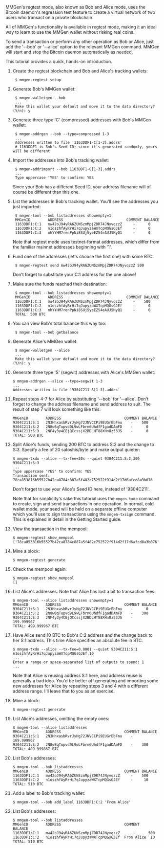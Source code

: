 MMGen's regtest mode, also known as Bob and Alice mode, uses the Bitcoin
daemon's regression test feature to create a virtual network of two users who
transact on a private blockchain.

All of MMGen's functionality is available in regtest mode, making it an ideal
way to learn to use the MMGen wallet without risking real coins.

To send a transaction or perform any other operation as Bob or Alice, just add
the '--bob' or '--alice' option to the relevant MMGen command.  MMGen will start
and stop the Bitcoin daemon automatically as needed.

This tutorial provides a quick, hands-on introduction.

1. Create the regtest blockchain and Bob and Alice's tracking wallets:

		$ mmgen-regtest setup

2. Generate Bob's MMGen wallet:

		$ mmgen-walletgen --bob
		...
		Make this wallet your default and move it to the data directory? (Y/n): y

3. Generate three type 'C' (compressed) addresses with Bob's MMGen wallet:

		$ mmgen-addrgen --bob --type=compressed 1-3
		...
		Addresses written to file '1163DDF1-C[1-3].addrs'
		# 1163DDF1 is Bob's Seed ID; since it's generated randomly, yours will be different

4. Import the addresses into Bob's tracking wallet:

		$ mmgen-addrimport --bob 1163DDF1-C[1-3].addrs
		...
		Type uppercase 'YES' to confirm: YES

	Since your Bob has a different Seed ID, your address filename will of course
	be different than this one.

5. List the addresses in Bob's tracking wallet.  You'll see the addresses you
just imported:

		$ mmgen-tool --bob listaddresses showempty=1
		MMGenID        ADDRESS                             COMMENT BALANCE
		1163DDF1:C:1   mw42oJ94yRA6ZUNSzmMpjZDR74JNyvqzzZ     -      0
		1163DDF1:C:2   n1oszhfAyRrHi7qJupyzaWXTcpMQGsGJEf     -      0
		1163DDF1:C:3   mhYYHM7renPpNi8SUj5yeEZ54eAUJ5HyQ1     -      0

	Note that regtest mode uses testnet-format addresses, which differ from the
	familiar mainnet addresses beginning with '1'.

6. Fund one of the addresses (let's choose the first one) with some BTC:

		$ mmgen-regtest send mw42oJ94yRA6ZUNSzmMpjZDR74JNyvqzzZ 500

	Don't forget to substitute your C:1 address for the one above!

7. Make sure the funds reached their destination:

		$ mmgen-tool --bob listaddresses showempty=1
		MMGenID        ADDRESS                             COMMENT BALANCE
		1163DDF1:C:1   mw42oJ94yRA6ZUNSzmMpjZDR74JNyvqzzZ     -    500
		1163DDF1:C:2   n1oszhfAyRrHi7qJupyzaWXTcpMQGsGJEf     -      0
		1163DDF1:C:3   mhYYHM7renPpNi8SUj5yeEZ54eAUJ5HyQ1     -      0
		TOTAL: 500 BTC

8. You can view Bob's total balance this way too:

		$ mmgen-tool --bob getbalance

9. Generate Alice's MMGen wallet:

		$ mmgen-walletgen --alice
		...
		Make this wallet your default and move it to the data directory? (Y/n): y

10. Generate three type 'S' (segwit) addresses with Alice's MMGen wallet:

		$ mmgen-addrgen --alice --type=segwit 1-3
		...
		Addresses written to file '9304C211-S[1-3].addrs'

11. Repeat steps 4-7 for Alice by substituting '--bob' for '--alice'.  Don't
forget to change the address filename and send address to suit.  The result of
step 7 will look something like this:

		MMGenID        ADDRESS                             COMMENT BALANCE
		9304C211:S:1   2N3HhxasbRvrJyHg72JNVCCPi9EUGrEbFnu    -    500
		9304C211:S:2   2N8w8qTupvd9L9wLFbrn6UhdfF1gadDAmFD    -      0
		9304C211:S:3   2NF4y3y4CEjQCcssjX2BDLHT88XHn8z53JS    -      0
		TOTAL: 500 BTC

12. Split Alice's funds, sending 200 BTC to address S:2 and the change to S:3.
Specify a fee of 20 satoshis/byte and make output quieter:

		$ mmgen-txdo --alice --tx-fee=20s --quiet 9304C211:S:2,300 9304C211:S:3
		...
		Type uppercase 'YES' to confirm: YES
		Transaction sent: 78ca853816b55527b42ca8784c887a5f482c752522f914d2f17d6afcd8a3b076

	Don't forget to use your Alice's Seed ID here, instead of '9304C211'.

	Note that for simplicity's sake this tutorial uses the `mmgen-txdo` command
	to create, sign and send transactions in one operation.  In normal, cold
	wallet mode, your seed will be held on a separate offline computer which
	you'll use to sign transactions using the `mmgen-txsign` command.  This is
	explained in detail in the Getting Started guide.

13. View the transaction in the mempool:

		$ mmgen-regtest show_mempool
		['78ca853816b55527b42ca8784c887a5f482c752522f914d2f17d6afcd8a3b076']

14. Mine a block:

		$ mmgen-regtest generate

15. Check the mempool again:

		$ mmgen-regtest show_mempool
		[]

16. List Alice's addresses.  Note that Alice has lost a bit to transaction fees:

		$ mmgen-tool --alice listaddresses showempty=1
		MMGenID        ADDRESS                             COMMENT BALANCE
		9304C211:S:1   2N3HhxasbRvrJyHg72JNVCCPi9EUGrEbFnu    -      0
		9304C211:S:2   2N8w8qTupvd9L9wLFbrn6UhdfF1gadDAmFD    -    300
		9304C211:S:3   2NF4y3y4CEjQCcssjX2BDLHT88XHn8z53JS    -    199.999967
		TOTAL: 499.999967 BTC

17. Have Alice send 10 BTC to Bob's C:2 address and the change back to her S:1
address.  This time Alice specifies an absolute fee in BTC.

		$ mmgen-txdo --alice --tx-fee=0.0001 --quiet 9304C211:S:1 n1oszhfAyRrHi7qJupyzaWXTcpMQGsGJEf,10
		...
		Enter a range or space-separated list of outputs to spend: 1
		...

	Note that Alice is reusing address S:1 here, and address reuse is generally a
	bad idea.  You'd be better off generating and importing some new addresses for
	Alice by repeating steps 3 and 4 with a different address range.  I'll leave
	that to you as an exercise.

18. Mine a block:

		$ mmgen-regtest generate

19. List Alice's addresses, omitting the empty ones:

		$ mmgen-tool --alice listaddresses
		MMGenID        ADDRESS                             COMMENT BALANCE
		9304C211:S:1   2N3HhxasbRvrJyHg72JNVCCPi9EUGrEbFnu    -    189.999867
		9304C211:S:2   2N8w8qTupvd9L9wLFbrn6UhdfF1gadDAmFD    -    300
		TOTAL: 489.999867 BTC

19. List Bob's addresses:

		$ mmgen-tool --bob listaddresses
		MMGenID        ADDRESS                             COMMENT BALANCE
		1163DDF1:C:1   mw42oJ94yRA6ZUNSzmMpjZDR74JNyvqzzZ     -    500
		1163DDF1:C:2   n1oszhfAyRrHi7qJupyzaWXTcpMQGsGJEf     -     10
		TOTAL: 510 BTC

20. Add a label to Bob's tracking wallet:

		$ mmgen-tool --bob add_label 1163DDF1:C:2 'From Alice'

21. List Bob's addresses:

		$ mmgen-tool --bob listaddresses
		MMGenID        ADDRESS                             COMMENT    BALANCE
		1163DDF1:C:1   mw42oJ94yRA6ZUNSzmMpjZDR74JNyvqzzZ      -      500
		1163DDF1:C:2   n1oszhfAyRrHi7qJupyzaWXTcpMQGsGJEf  From Alice  10
		TOTAL: 510 BTC

[q]: MMGen-Quick-Start-with-Regtest-Mode
